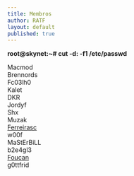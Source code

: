 ```yaml
---
title: Membros
author: RATF
layout: default
published: true
---
```


<strong>root@skynet:~# cut -d: -f1 /etc/passwd</strong><br>

Macmod<br>
Brennords<br>
Fc03lh0<br>
Kalet<br>
DKR<br>
Jordyf<br>
Shx<br>
Muzak<br>
[Ferreirasc](https://github.com/ferreirasc)<br>
w00f<br>
MaStErBiLL<br>
b2e4gl3<br>
[Foucan](https://github.com/F0uCan)<br>
g0ttfrid<br>
<!--матрица имеет тебя: 68747470733A2F2F7777772E796F75747562652E636F6D2F77617463683F763D61544C3471494978673841-->
